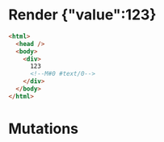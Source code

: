 # Render {"value":123}
```html
<html>
  <head />
  <body>
    <div>
      123
      <!--M#0 #text/0-->
    </div>
  </body>
</html>
```

# Mutations
```

```